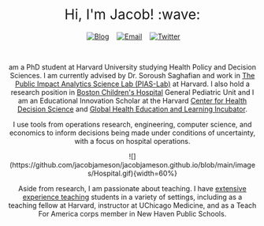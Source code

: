 <h1 style="font-weight:normal" align="center">
  &nbsp;Hi, I'm Jacob! :wave:&nbsp;
</h1>

<div align="center">

&nbsp;&nbsp;&nbsp;
<a href="https://jacobjameson.com"><img border="0" alt="Blog" src="https://assets.dryicons.com/uploads/icon/svg/4926/home.svg" width="40" height="40"></a>&nbsp;&nbsp;&nbsp;
<a href="mailto:jacobjameson@g.harvard.edu"><img border="0" alt="Email" src="https://assets.dryicons.com/uploads/icon/svg/8009/02dc3a5c-6504-4347-85fb-3f510cfecc45.svg" width="40" height="40"></a>&nbsp;&nbsp;&nbsp;
<a href="https://twitter.com/JacobCJameson"><img border="0" alt="Twitter" src="https://assets.dryicons.com/uploads/icon/svg/8385/c23f7ffc-ca8d-4246-8978-ce9f6d5bcc99.svg" width="40" height="40"></a>&nbsp;&nbsp;&nbsp; 

<br>

 am a PhD student at Harvard University studying Health Policy and Decision Sciences. I am currently advised by Dr. Soroush Saghafian and work in [The Public Impact Analytics Science Lab (PIAS-Lab)](https://scholar.harvard.edu/saghafian/public-impact-analytics-science-lab-pias-lab-harvard) at Harvard. I also hold a research position in [Boston Children's Hospital](https://www.childrenshospital.org) General Pediatric Unit and I am an Educational Innovation Scholar at the Harvard [Center for Health Decision Science](https://chds.hsph.harvard.edu) and [Global Health Education and Learning Incubator](https://gheli.harvard.edu).

I use tools from operations research, engineering, computer science, and economics to inform decisions being made under conditions of uncertainty, with a focus on hospital operations.

<center>
![](https://github.com/jacobjameson/jacobjameson.github.io/blob/main/images/Hospital.gif){width=60%}
</center>


Aside from research, I am passionate about teaching. I have [extensive experience teaching](teaching.qmd) students in a variety of settings, including as a teaching fellow at Harvard, instructor at UChicago Medicine, and as a Teach For America corps member in New Haven Public Schools.

